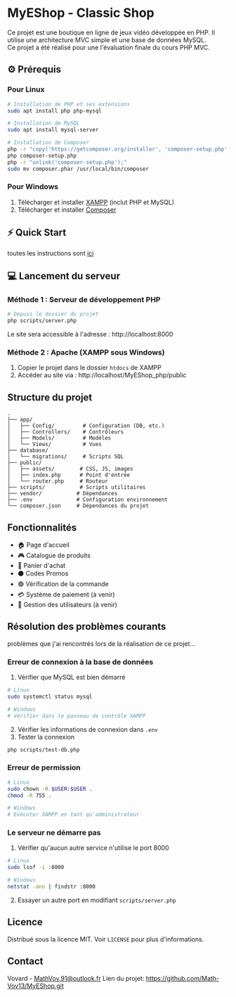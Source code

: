# MyEShop - Classic Shop

Ce projet est une boutique en ligne de jeux vidéo développée en PHP. Il utilise une architecture MVC simple et une base de données MySQL.</br>
Ce projet a été réalisé pour une l'évaluation finale du cours PHP MVC.

## ⚙ Prérequis

### Pour Linux
```bash
# Installation de PHP et ses extensions
sudo apt install php php-mysql

# Installation de MySQL
sudo apt install mysql-server

# Installation de Composer
php -r "copy('https://getcomposer.org/installer', 'composer-setup.php');"
php composer-setup.php
php -r "unlink('composer-setup.php');"
sudo mv composer.phar /usr/local/bin/composer
```

### Pour Windows
1. Télécharger et installer [XAMPP](https://www.apachefriends.org/download.html) (inclut PHP et MySQL)
2. Télécharger et installer [Composer](https://getcomposer.org/download/)

## ⚡ Quick Start

toutes les instructions sont [ici](INSTRUCTIONS.md)

## 💻 Lancement du serveur

### Méthode 1 : Serveur de développement PHP
```bash
# Depuis le dossier du projet
php scripts/server.php
```
Le site sera accessible à l'adresse : http://localhost:8000

### Méthode 2 : Apache (XAMPP sous Windows)
1. Copier le projet dans le dossier `htdocs` de XAMPP
2. Accéder au site via : http://localhost/MyEShop_php/public

## Structure du projet
```
.
├── app/
│   ├── Config/         # Configuration (DB, etc.)
│   ├── Controllers/    # Contrôleurs
│   ├── Models/         # Modèles
│   └── Views/          # Vues
├── database/
│   └── migrations/     # Scripts SQL
├── public/
│   ├── assets/        # CSS, JS, images
│   ├── index.php      # Point d'entrée
│   └── router.php     # Routeur
├── scripts/           # Scripts utilitaires
├── vendor/           # Dépendances
├── .env              # Configuration environnement
└── composer.json     # Dépendances du projet
```

## Fonctionnalités
- 🏠 Page d'accueil
- 🎮 Catalogue de produits
- 🛒 Panier d'achat
- ⚫ Codes Promos
- 🟢 Vérification de la commande
- 💳 Système de paiement (à venir)
- 👤 Gestion des utilisateurs (à venir)

## Résolution des problèmes courants
problèmes que j'ai rencontrés lors de la réalisation de ce projet...

### Erreur de connexion à la base de données
1. Vérifier que MySQL est bien démarré
```bash
# Linux
sudo systemctl status mysql

# Windows
# Vérifier dans le panneau de contrôle XAMPP
```

2. Vérifier les informations de connexion dans `.env`
3. Tester la connexion
```bash
php scripts/test-db.php
```

### Erreur de permission
```bash
# Linux
sudo chown -R $USER:$USER .
chmod -R 755 .

# Windows
# Exécuter XAMPP en tant qu'administrateur
```

### Le serveur ne démarre pas
1. Vérifier qu'aucun autre service n'utilise le port 8000
```bash
# Linux
sudo lsof -i :8000

# Windows
netstat -ano | findstr :8000
```

2. Essayer un autre port en modifiant `scripts/server.php`


## Licence
Distribué sous la licence MIT. Voir `LICENSE` pour plus d'informations.

## Contact
Vovard - MathVov.91@outlook.fr
Lien du projet: https://github.com/Math-Vov13/MyEShop.git